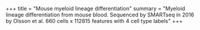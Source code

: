 +++
title = "Mouse myeloid lineage differentiation"
summary = "Myeloid lineage differentiation from mouse blood. Sequenced by SMARTseq in 2016 by Olsson et al. 660 cells x 112815 features with 4 cell type labels"
+++
